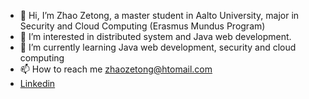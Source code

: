 - 👋 Hi, I’m Zhao Zetong, a master student in Aalto University, major in Security and Cloud Computing (Erasmus Mundus Program)
- 👀 I’m interested in distributed system and Java web development.
- 🌱 I’m currently learning Java web development, security and cloud computing
- 📫 How to reach me zhaozetong@htomail.com
- [Linkedin](https://www.linkedin.com/in/zetong-zhao-3286b71b8/)

<!---
Agachily/Agachily is a ✨ special ✨ repository because its `README.md` (this file) appears on your GitHub profile.
You can click the Preview link to take a look at your changes.
--->
